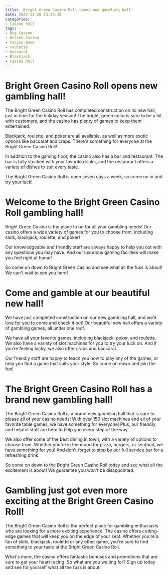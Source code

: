 ```yaml
---
title:  Bright Green Casino Roll opens new gambling hall!
date: 2022-11-28 13:37:39
categories:
- Casino Roll
tags:
- Big Casino
- Online Casino
- Casino Game
- roulette
- baccarat
- Blackjack
- Casino Roll
---
```



#   Bright Green Casino Roll opens new gambling hall!

The Bright Green Casino Roll has completed construction on its new hall, just in time for the holiday season! The bright, green color is sure to be a hit with customers, and the casino has plenty of games to keep them entertained.

Blackjack, roulette, and poker are all available, as well as more exotic options like baccarat and craps. There's something for everyone at the Bright Green Casino Roll!

In addition to the gaming floor, the casino also has a bar and restaurant. The bar is fully stocked with your favorite drinks, and the restaurant offers a variety of dishes to suit every taste.

The Bright Green Casino Roll is open seven days a week, so come on in and try your luck!

#  Welcome to the Bright Green Casino Roll gambling hall!

Bright Green Casino is the place to be for all your gambling needs! Our casino offers a wide variety of games for you to choose from, including slots, blackjack, roulette, and poker!

Our knowledgeable and friendly staff are always happy to help you out with any questions you may have. And our luxurious gaming facilities will make you feel right at home!

So come on down to Bright Green Casino and see what all the fuss is about! We can't wait to see you here!

#  Come and gamble at our beautiful new hall!

We have just completed construction on our new gambling hall, and we’d love for you to come and check it out! Our beautiful new hall offers a variety of gambling games, all under one roof.

We have all your favorite games, including blackjack, poker, and roulette. We also have a variety of slot machines for you to try your luck on. And if you’re feeling lucky, we also offer craps and baccarat.

Our friendly staff are happy to teach you how to play any of the games, or help you find a game that suits your style. So come on down and join the fun!

#  The Bright Green Casino Roll has a brand new gambling hall!

The Bright Green Casino Roll is a brand new gambling hall that is sure to please all of your casino needs! With over 150 slot machines and all of your favorite table games, we have something for everyone! Plus, our friendly and helpful staff are here to help you every step of the way.

We also offer some of the best dining in town, with a variety of options to choose from. Whether you're in the mood for pizza, burgers, or seafood, we have something for you! And don't forget to stop by our full service bar for a refreshing drink.

So come on down to the Bright Green Casino Roll today and see what all the excitement is about! We guarantee you won't be disappointed.

#  Gambling just got even more exciting at the Bright Green Casino Roll!

The Bright Green Casino Roll is the perfect place for gambling enthusiasts who are looking for a more exciting experience. The casino offers cutting-edge games that will keep you on the edge of your seat. Whether you're a fan of slots, blackjack, roulette or any other game, you're sure to find something to your taste at the Bright Green Casino Roll.

What's more, the casino offers fantastic bonuses and promotions that are sure to get your heart racing. So what are you waiting for? Sign up today and see for yourself what all the fuss is about!